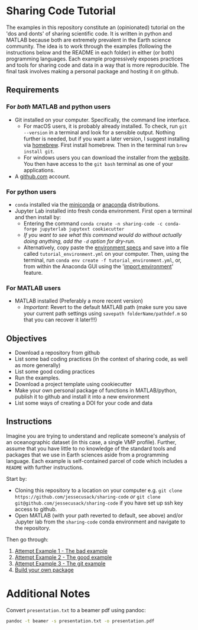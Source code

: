 # Sharing Code Tutorial

The examples in this repository constitute an (opinionated) tutorial on the 'dos and donts' of sharing scientific code. It is written in python and MATLAB because both are extremely prevalent in the Earth science community. The idea is to work through the examples (following the instructions below and the README in each folder) in either (or both) programming languages. Each example progressively exposes practices and tools for sharing code and data in a way that is more reproducible. The final task involves making a personal package and hosting it on github.

## Requirements

### For *both* MATLAB and python users

* Git installed on your computer. Specifically, the command line interface.
    * For macOS users, it is probably already installed. To check, run `git --version` in a terminal and look for a sensible output. Nothing further is needed, but if you want a later version, I suggest installing via [homebrew](https://brew.sh/). First install homebrew. Then in the terminal run `brew install git`. 
    * For windows users you can download the installer from the [website](https://git-scm.com/downloads). You then have access to the `git bash` terminal as one of your applications.
* A [github.com](github.com) account.

### For python users

* `conda` installed via the [miniconda](https://docs.conda.io/en/latest/miniconda.html) or [anaconda](https://docs.anaconda.com/anaconda/install/index.html) distributions.
* Jupyter Lab installed into fresh conda environment. First open a terminal and then install by:
  * Entering the command `conda create -n sharing-code -c conda-forge jupyterlab jupytext cookiecutter`
  * _If you want to see what this command would do without actually doing anything, add the `-d` option for dry-run._
  * Alternatively, copy paste the [environment specs](https://raw.githubusercontent.com/jessecusack/sharing-code/main/tutorial_environment.yml) and save into a file called `tutorial_environment.yml` on your computer. Then, using the terminal, run `conda env create -f tutorial_environment.yml`, or, from within the Anaconda GUI using the '[import environment](https://docs.anaconda.com/anaconda/navigator/tutorials/manage-environments/#importing-an-environment)' feature.
  
### For MATLAB users

* MATLAB installed (Preferably a more recent version)
  * _Important_: Revert to the default MATLAB path (make sure you save your current path settings using `savepath folderName/pathdef.m` so that you can recover it later!!!)
  
## Objectives

* Download a repository from github
* List some bad coding practices (in the context of sharing code, as well as more generally)
* List some good coding practices
* Run the examples.
* Download a project template using cookiecutter
* Make your own personal package of functions in MATLAB/python, publish it to github and install it into a new environment
* List some ways of creating a DOI for your code and data

## Instructions

Imagine you are trying to understand and replicate someone's analysis of an oceanographic dataset (in this case, a single VMP profile). Further, assume that you have little to no knowledge of the standard tools and packages that we use in Earth sciences aside from a programming language. Each example is self-contained parcel of code which includes a `README` with further instructions.

Start by:

* Cloning this repository to a location on your computer e.g. `git clone https://github.com/jessecusack/sharing-code` _or_ `git clone git@github.com/jessecusack/sharing-code` if you have set up ssh key access to github.
* Open MATLAB (with your path reverted to default, see above) and/or Jupyter lab from the `sharing-code` conda environment and navigate to the repository.

Then go through:

1) [Attempt Example 1 - The bad example](bad_example)
2) [Attempt Example 2 - The good example](good_example)
3) [Attempt Example 3 - The git example](git_example)
4) [Build your own package](build_your_own_package)

# Additional Notes

Convert `presentation.txt` to a beamer pdf using pandoc:

```bash
pandoc -t beamer -s presentation.txt -o presentation.pdf
```